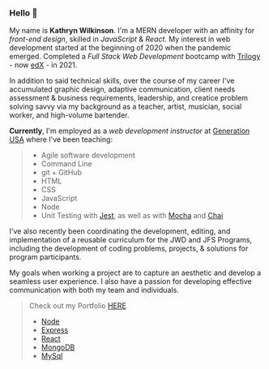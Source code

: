<!--
**NAHco-code/NAHco-code** is a ✨ _special_ ✨ repository because its `README.md` (this file) appears on your GitHub profile.

Here are some ideas to get you started:

- 🔭 I’m currently working on ...
- 🌱 I’m currently learning ...
- 👯 I’m looking to collaborate on ...
- 🤔 I’m looking for help with ...
- 💬 Ask me about ...
- 📫 How to reach me: ...
- 😄 Pronouns: ...
- ⚡ Fun fact: ...
-->
### Hello 👋

My name is **Kathryn Wilkinson**. I'm a MERN developer with an affinity for *front-end design*, skilled in *JavaScript* & *React*. My interest in web development started at the beginning of 2020 when the pandemic emerged. Completed a *Full Stack Web Development* bootcamp with [Trilogy](https://en.wikipedia.org/wiki/Trilogy_Education_Services) - now [edX](https://www.edx.org/boot-camps/about) - in 2021.

In addition to said technical skills, over the course of my career I've accumulated graphic design, adaptive communication, client needs assessment & business requirements, leadership, and creatice problem solving savvy via my background as a teacher, artist, musician, social worker, and high-volume bartender.

**Currently**, I'm employed as a *web development instructor* at [Generation USA](https://www.generation.org/) where I've been teaching: 

>- Agile software development
>- Command Line
>- git + GitHub
>- HTML 
>- CSS
>- JavaScript
>- Node 
>- Unit Testing with [Jest](https://jestjs.io/), as well as with [Mocha](https://mochajs.org/) and [Chai](https://www.chaijs.com/)

I've also recently been coordinating the development, editing, and implementation of a reusable curriculum for the JWD and JFS Programs, including the development of coding problems, projects, & solutions for program participants.

My goals when working a project are to capture an aesthetic and develop a seamless user experience. I also have a passion for developing effective communication with both my team and individuals.

>Check out my Portfolio [HERE](https://kathrynwilkinson.github.io/Portfolio/)
>- [Node](https://nodejs.org/en/)
>- [Express](https://expressjs.com/)
>- [React](https://reactjs.org/docs/getting-started.html)
>- [MongoDB](https://www.mongodb.com/)
>- [MySql](https://www.mysql.com/)
